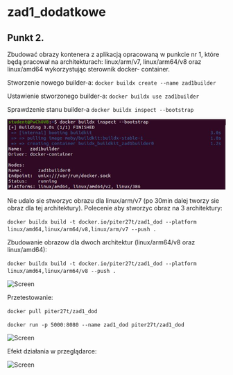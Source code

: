 # zad1_dodatkowe

## Punkt 2.
Zbudować  obrazy  kontenera  z  aplikacją  opracowaną  w  punkcie  nr  1,  które  będą  pracował  na 
architekturach: linux/arm/v7, linux/arm64/v8 oraz linux/amd64 wykorzystując sterownik docker-
container.

Stworzenie nowego builder-a:  ```docker buildx create --name zad1builder```

Ustawienie stworzonego builder-a: ```docker buildx use zad1builder```

Sprawdzenie stanu builder-a ```docker buildx inspect --bootstrap```

![Screen](zad1_dod_1.JPG)

Nie udalo sie stworzyc obrazu dla linux/arm/v7 (po 30min dalej tworzy sie obraz dla tej architektury). Polecenie aby stworzyc obraz na 3 architektury: 

```docker buildx build -t docker.io/piter27t/zad1_dod --platform linux/amd64,linux/arm64/v8,linux/arm/v7 --push .```

Zbudowanie obrazow dla dwoch architektur (linux/arm64/v8 oraz linux/amd64):

```docker buildx build -t docker.io/piter27t/zad1_dod --platform linux/amd64,linux/arm64/v8 --push .```

![Screen](zad1_dod_2.JPG)

Przetestowanie: 

```docker pull piter27t/zad1_dod```

```docker run -p 5000:8080 --name zad1_dod piter27t/zad1_dod```

![Screen](zad1_dod_3.JPG)

Efekt działania w przeglądarce:

![Screen](zad1_dod_4.JPG)

